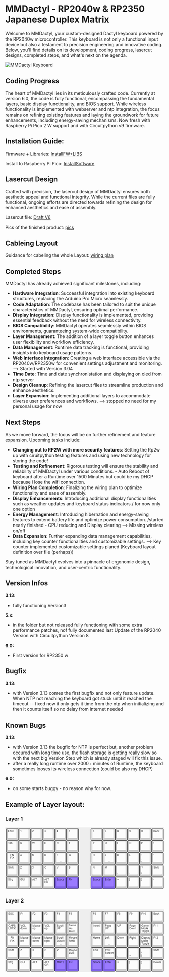 # MMDactyl - RP2040w & RP2350 Japanese Duplex Matrix

Welcome to MMDactyl, your custom-designed Dactyl keyboard powered by the RP2040w microcontroller. This keyboard is not only a functional input device but also a testament to precision engineering and innovative coding. Below, you'll find details on its development, coding progress, lasercut designs, completed steps, and what's next on the agenda.

![MMDactyl Keyboard](https://github.com/SKZBadHabit/MMDactyl/assets/72281265/1e6f7bd4-ab28-4964-b751-b02aff36cae3)

## Coding Progress

The heart of MMDactyl lies in its meticulously crafted code. Currently at version 6.0, the code is fully functional, encompassing the fundamental layers, basic display functionality, and BIOS support. While wireless functionality is implemented with webserver and ntp integration, the focus remains on refining existing features and laying the groundwork for future enhancements, including energy-saving mechanisms. Now fresh with Raspberry Pi Pico 2 W support and with Circuitpython v9 firmware.


## Installation Guide:

Firmware + Libraries: [InstallFW+LIBS](firm_libs/readme.md)

Install to Raspberry Pi Pico: [InstallSoftware](code/README.md)


## Lasercut Design

Crafted with precision, the lasercut design of MMDactyl ensures both aesthetic appeal and functional integrity. While the current files are fully functional, ongoing efforts are directed towards refining the design for enhanced aesthetics and ease of assembly.

Lasercut file: [Draft V6](hardware/lasercut_Draftv6.dxf)

Pics of the finished product: [pics](hardware/pics_of_keyboard)


## Cableing Layout

Guidance for cabeling the whole Layout: [wiring plan](hardware/begin_cable_plan.png)

## Completed Steps

MMDactyl has already achieved significant milestones, including:

- **Hardware Integration**: Successful integration into existing keyboard structures, replacing the Arduino Pro Micro seamlessly.
- **Code Adaptation**: The codebase has been tailored to suit the unique characteristics of MMDactyl, ensuring optimal performance.
- **Display Integration**: Display functionality is implemented, providing essential feedback without the need for wireless connectivity.
- **BIOS Compatibility**: MMDactyl operates seamlessly within BIOS environments, guaranteeing system-wide compatibility.
- **Layer Management**: The addition of a layer toggle button enhances user flexibility and workflow efficiency.
- **Data Management**: Runtime data tracking is functional, providing insights into keyboard usage patterns.
- **Web Interface Integration**: Creating a web interface accessible via the RP2040w/RP2350w for convenient settings adjustment and monitoring. --> Started with Version 3.04
- **Time Date**: Time and date synchronistation and displaying on oled from ntp server
- **Design Cleanup**: Refining the lasercut files to streamline production and enhance aesthetics.
- **Layer Expansion**: Implementing additional layers to accommodate diverse user preferences and workflows. --> stopped no need for my personal usage for now

## Next Steps

As we move forward, the focus will be on further refinement and feature expansion. Upcoming tasks include:

- **Changing out to RP2W with more security features**: Setting the Rp2w up with ciruitpython testing features and using new technology for storing the code!
- **Testing and Refinement**: Rigorous testing will ensure the stability and reliability of MMDactyl under various conditions. - Auto Reboot of keyboard after a Runtime over 1500 Minutes but could be my DHCP because i lose the wifi connection.
- **Wiring Plan Completion**: Finalizing the wiring plan to optimize functionality and ease of assembly.
- **Display Enhancements**: Introducing additional display functionalities such as weather updates and keyboard status indicators./ for now only one option
- **Energy Management**: Introducing hibernation and energy-saving features to extend battery life and optimize power consumption. /started nearly finished - CPU reducing and Display clearing --> Missing wireless on/off
- **Data Expansion**: Further expanding data management capabilities, including key counter functionalities and customizable settings. --> Key counter implemented customizable settings planed (Keyboard layout definition over file (perhaps))

Stay tuned as MMDactyl evolves into a pinnacle of ergonomic design, technological innovation, and user-centric functionality.


## Version Infos

**3.13**:

- fully functioning Version3

**5.x**:

- in the folder but not released fully functioning with some extra performance patches, nof fully documented last Update of the RP2040 Version with Circuitpython Version 8

**6.0:**

* First version for RP2350 w

## Bugfix

**3.13**:

- with Version 3.13 comes the first bugfix and not only feature update. When NTP not reaching the keyboard got stuck until it reached the timeout -- fixed now it only gets it time from the ntp when initializing and then it counts itself so no delay from internet needed

## Known Bugs

**3.13**:

- with Version 3.13 the bugfix for NTP is perfect but, another problem occured with long time use, the flash storage is getting really slow so with the next big Version Step which is already staged will fix this issue.
- after a really long runtime over 2000+ minutes of Runtime, the keyboard sometimes looses its wireless connection (could be also my DHCP)

**6.0:**

* on some starts buggy - no reason why for now.

## Example of Layer layout:

### Layer 1

![MMDactyl Keyboard](hardware/mmdactyl_rp2040_layer1.png)

### Layer 2

![MMDactyl Keyboard](hardware/mmdactyl_rp2040_layer2.png)
